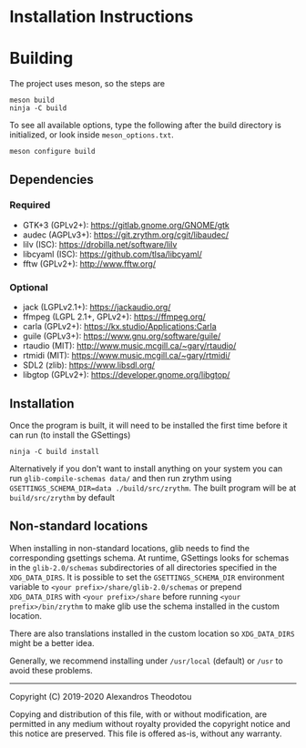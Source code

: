 Installation Instructions
=========================

# Building

The project uses meson, so the steps are

    meson build
    ninja -C build

To see all available options, type the following
after the build directory is initialized, or look
inside `meson_options.txt`.

    meson configure build

## Dependencies
### Required
- GTK+3 (GPLv2+): <https://gitlab.gnome.org/GNOME/gtk>
- audec (AGPLv3+): <https://git.zrythm.org/cgit/libaudec/>
- lilv (ISC): <https://drobilla.net/software/lilv>
- libcyaml (ISC): <https://github.com/tlsa/libcyaml/>
- fftw (GPLv2+): <http://www.fftw.org/>

### Optional
- jack (LGPLv2.1+): <https://jackaudio.org/>
- ffmpeg (LGPL 2.1+, GPLv2+): <https://ffmpeg.org/>
- carla (GPLv2+): <https://kx.studio/Applications:Carla>
- guile (GPLv3+): <https://www.gnu.org/software/guile/>
- rtaudio (MIT): <http://www.music.mcgill.ca/~gary/rtaudio/>
- rtmidi (MIT): <https://www.music.mcgill.ca/~gary/rtmidi/>
- SDL2 (zlib): <https://www.libsdl.org/>
- libgtop (GPLv2+): <https://developer.gnome.org/libgtop/>

## Installation
Once the program is built, it will need to be
installed the first time before it can run (to
install the GSettings)

    ninja -C build install

Alternatively if you don't want to install anything
on your system you can run
`glib-compile-schemas data/` and then run zrythm
using
`GSETTINGS_SCHEMA_DIR=data ./build/src/zrythm`.
The built program will be at `build/src/zrythm` by
default

## Non-standard locations

When installing in non-standard locations, glib
needs to find the corresponding gsettings schema.
At runtime, GSettings looks for schemas in the
`glib-2.0/schemas` subdirectories of all directories
specified in the `XDG_DATA_DIRS`.
It is possible to set
the `GSETTINGS_SCHEMA_DIR` environment variable to
`<your prefix>/share/glib-2.0/schemas` or prepend
`XDG_DATA_DIRS` with `<your prefix>/share` before
running `<your prefix>/bin/zrythm` to make glib
use the schema installed in the custom location.

There are also translations installed in the custom
location so `XDG_DATA_DIRS` might be a better idea.

Generally, we recommend installing under `/usr/local`
(default) or `/usr` to avoid these problems.

----

Copyright (C) 2019-2020 Alexandros Theodotou

Copying and distribution of this file, with or without modification,
are permitted in any medium without royalty provided the copyright
notice and this notice are preserved.  This file is offered as-is,
without any warranty.
